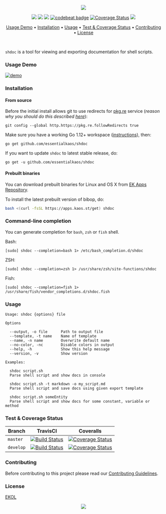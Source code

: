<p align="center"><a href="#readme"><img src="https://gh.kaos.st/shdoc.svg"/></a></p>

<p align="center">
  <a href="https://travis-ci.com/essentialkaos/shdoc"><img src="https://travis-ci.com/essentialkaos/shdoc.svg"></a>
  <a href="https://github.com/essentialkaos/shdoc/actions?query=workflow%3ACodeQL"><img src="https://github.com/essentialkaos/shdoc/workflows/CodeQL/badge.svg" /></a>
  <a href="https://goreportcard.com/report/github.com/essentialkaos/shdoc"><img src="https://goreportcard.com/badge/github.com/essentialkaos/shdoc"></a>
  <a href="https://codebeat.co/projects/github-com-essentialkaos-shdoc-master"><img alt="codebeat badge" src="https://codebeat.co/badges/a4221ea2-3758-4fb6-adf0-08cd7199960a" /></a>
  <a href='https://coveralls.io/github/essentialkaos/shdoc?branch=master'><img src='https://coveralls.io/repos/github/essentialkaos/shdoc/badge.svg?branch=master' alt='Coverage Status' /></a>
  <a href="https://essentialkaos.com/ekol"><img src="https://gh.kaos.st/ekol.svg"></a>
</p>

<p align="center"><a href="#usage-demo">Usage Demo</a> • <a href="#installation">Installation</a> • <a href="#usage">Usage</a> • <a href="#test--coverage-status">Test & Coverage Status</a> • <a href="#contributing">Contributing</a> • <a href="#license">License</a></p>

<br/>

`shdoc` is a tool for viewing and exporting documentation for shell scripts.

### Usage Demo

[![demo](https://gh.kaos.st/shdoc-020.gif)](#usage-demo)

### Installation

#### From source

Before the initial install allows git to use redirects for [pkg.re](https://github.com/essentialkaos/pkgre) service (_reason why you should do this described [here](https://github.com/essentialkaos/pkgre#git-support)_):

```
git config --global http.https://pkg.re.followRedirects true
```

Make sure you have a working Go 1.12+ workspace ([instructions](https://golang.org/doc/install)), then:

```
go get github.com/essentialkaos/shdoc
```

If you want to update `shdoc` to latest stable release, do:

```
go get -u github.com/essentialkaos/shdoc
```

#### Prebuilt binaries

You can download prebuilt binaries for Linux and OS X from [EK Apps Repository](https://apps.kaos.st/shdoc/latest).

To install the latest prebuilt version of bibop, do:

```bash
bash <(curl -fsSL https://apps.kaos.st/get) shdoc
```

### Command-line completion

You can generate completion for `bash`, `zsh` or `fish` shell.

Bash:
```
[sudo] shdoc --completion=bash 1> /etc/bash_completion.d/shdoc
```


ZSH:
```
[sudo] shdoc --completion=zsh 1> /usr/share/zsh/site-functions/shdoc
```


Fish:
```
[sudo] shdoc --completion=fish 1> /usr/share/fish/vendor_completions.d/shdoc.fish
```

### Usage

```
Usage: shdoc {options} file

Options

  --output, -o file      Path to output file
  --template, -t name    Name of template
  --name, -n name        Overwrite default name
  --no-color, -nc        Disable colors in output
  --help, -h             Show this help message
  --version, -v          Show version

Examples:

  shdoc script.sh
  Parse shell script and show docs in console

  shdoc script.sh -t markdown -o my_script.md
  Parse shell script and save docs using given export template

  shdoc script.sh someEntity
  Parse shell script and show docs for some constant, variable or method

```

### Test & Coverage Status

| Branch | TravisCI | Coveralls |
|--------|----------|---------|
| `master` | [![Build Status](https://travis-ci.com/essentialkaos/shdoc.svg?branch=master)](https://travis-ci.com/essentialkaos/shdoc) | [![Coverage Status](https://coveralls.io/repos/github/essentialkaos/shdoc/badge.svg?branch=master)](https://coveralls.io/github/essentialkaos/shdoc?branch=master) |
| `develop` | [![Build Status](https://travis-ci.com/essentialkaos/shdoc.svg?branch=develop)](https://travis-ci.com/essentialkaos/shdoc) | [![Coverage Status](https://coveralls.io/repos/github/essentialkaos/shdoc/badge.svg?branch=develop)](https://coveralls.io/github/essentialkaos/shdoc?branch=develop) |

### Contributing

Before contributing to this project please read our [Contributing Guidelines](https://github.com/essentialkaos/contributing-guidelines#contributing-guidelines).

### License

[EKOL](https://essentialkaos.com/ekol)

<p align="center"><a href="https://essentialkaos.com"><img src="https://gh.kaos.st/ekgh.svg"/></a></p>
